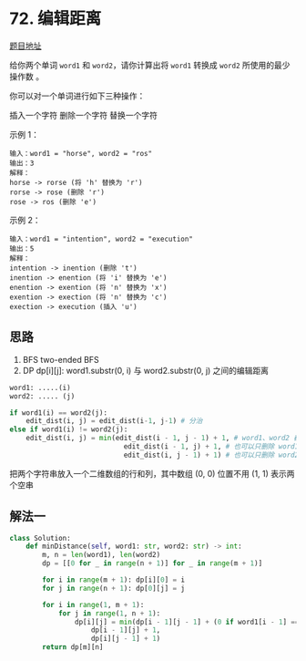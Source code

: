# 72. 编辑距离

[题目地址](https://leetcode-cn.com/problems/edit-distance)

给你两个单词 `word1` 和 `word2`，请你计算出将 `word1` 转换成 `word2` 所使用的最少操作数 。

你可以对一个单词进行如下三种操作：

插入一个字符
删除一个字符
替换一个字符
 

示例 1：

```
输入：word1 = "horse", word2 = "ros"
输出：3
解释：
horse -> rorse (将 'h' 替换为 'r')
rorse -> rose (删除 'r')
rose -> ros (删除 'e')
```

示例 2：

```
输入：word1 = "intention", word2 = "execution"
输出：5
解释：
intention -> inention (删除 't')
inention -> enention (将 'i' 替换为 'e')
enention -> exention (将 'n' 替换为 'x')
exention -> exection (将 'n' 替换为 'c')
exection -> execution (插入 'u')
```


## 思路

1. BFS two-ended BFS
2. DP
    dp[i][j]: word1.substr(0, i) 与 word2.substr(0, j) 之间的编辑距离

```python
word1: .....(i)
word2: ..... (j)

if word1(i) == word2(j):
    edit_dist(i, j) = edit_dist(i-1, j-1) # 分治
else if word1(i) != word2(j): 
    edit_dist(i, j) = min(edit_dist(i - 1, j - 1) + 1, # word1、word2 都删除掉一个字符
                            edit_dist(i - 1, j) + 1, # 也可以只删除 word1 的一个字符
                            edit_dist(i, j - 1) + 1) # 也可以只删除 word2 的一个字符
```

把两个字符串放入一个二维数组的行和列，其中数组 (0, 0) 位置不用 (1, 1) 表示两个空串


## 解法一

```python
class Solution:
    def minDistance(self, word1: str, word2: str) -> int:
        m, n = len(word1), len(word2)
        dp = [[0 for _ in range(n + 1)] for _ in range(m + 1)]

        for i in range(m + 1): dp[i][0] = i
        for j in range(n + 1): dp[0][j] = j

        for i in range(1, m + 1): 
            for j in range(1, n + 1):
                dp[i][j] = min(dp[i - 1][j - 1] + (0 if word1[i - 1] == word2[j - 1] else 1),
                    dp[i - 1][j] + 1,
                    dp[i][j - 1] + 1)
        return dp[m][n]
```